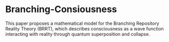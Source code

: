 # Branching-Consiousness
This paper proposes a mathematical model for the Branching Repository Reality Theory (BRRT), which describes consciousness as a wave function interacting with reality through quantum superposition and collapse.
